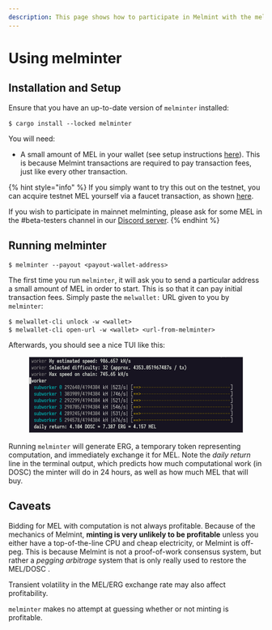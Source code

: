 ```yaml
---
description: This page shows how to participate in Melmint with the melminter CLI.
---
```


# Using melminter

## Installation and Setup

Ensure that you have an up-to-date version of `melminter` installed:

```shell-session
$ cargo install --locked melminter
```

You will need:

* A small amount of MEL in your wallet (see setup instructions [here](../../using-wallets/getting-started.md)). This is because Melmint transactions are required to pay transaction fees, just like every other transaction.

{% hint style="info" %}
If you simply want to try this out on the testnet, you can acquire testnet MEL yourself via a faucet transaction, as shown [here](../../using-wallets/getting-started.md#fund-wallet).

If you wish to participate in mainnet melminting, please ask for some MEL in the #beta-testers channel in our [Discord server](https://discord.gg/UXhxujHH).
{% endhint %}

## Running  melminter

```shell-session
$ melminter --payout <payout-wallet-address>
```

The first time you run `melminter`, it will ask you to send a particular address a small amount of MEL in order to start. This is so that it can pay initial transaction fees. Simply paste the `melwallet:`  URL given to you by `melminter`:

```shell-session
$ melwallet-cli unlock -w <wallet>
$ melwallet-cli open-url -w <wallet> <url-from-melminter>
```

Afterwards, you should see a nice TUI like this:

<figure><img src="../../../.gitbook/assets/image.png" alt=""><figcaption></figcaption></figure>

Running `melminter` will generate ERG, a temporary token representing computation, and immediately exchange it for MEL. Note the _daily return_ line in the terminal output, which predicts how much computational work (in DOSC) the minter will do in 24 hours, as well as how much MEL that will buy.

## Caveats

Bidding for MEL with computation is not always profitable. Because of the mechanics of Melmint, **minting is very unlikely to be profitable** unless you either have a top-of-the-line CPU and cheap electricity, or Melmint is off-peg. This is because Melmint is not a proof-of-work consensus system, but rather a _pegging arbitrage_ system that is only really used to restore the MEL/DOSC .

Transient volatility in the MEL/ERG exchange rate may also affect profitability.

`melminter` makes no attempt at guessing whether or not minting is profitable.
